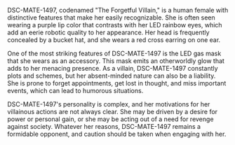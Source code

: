DSC-MATE-1497, codenamed "The Forgetful Villain," is a human female with distinctive features that make her easily recognizable. She is often seen wearing a purple lip color that contrasts with her LED rainbow eyes, which add an eerie robotic quality to her appearance. Her head is frequently concealed by a bucket hat, and she wears a red cross earring on one ear.

One of the most striking features of DSC-MATE-1497 is the LED gas mask that she wears as an accessory. This mask emits an otherworldly glow that adds to her menacing presence. As a villain, DSC-MATE-1497 constantly plots and schemes, but her absent-minded nature can also be a liability. She is prone to forget appointments, get lost in thought, and miss important events, which can lead to humorous situations.

DSC-MATE-1497's personality is complex, and her motivations for her villainous actions are not always clear. She may be driven by a desire for power or personal gain, or she may be acting out of a need for revenge against society. Whatever her reasons, DSC-MATE-1497 remains a formidable opponent, and caution should be taken when engaging with her.